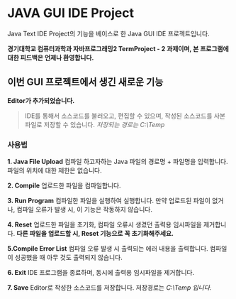 # JAVA GUI IDE Project
Java Text IDE Project의 기능을 베이스로 한 Java GUI IDE 프로젝트입니다.

**경기대학교 컴퓨터과학과 자바프로그래밍2 TermProject - 2 과제이며, 본 프로그램에 대한 피드백은 언제나 환영합니다.**


## 이번 GUI 프로젝트에서 생긴 새로운 기능

**Editor가 추가되었습니다.**
> IDE를 통해서 소스코드를 불러오고, 편집할 수 있으며, 작성된 소스코드를 사본 파일로 저장할 수 있습니다. *저장되는 경로는 C:\Temp*



### 사용법

**1. Java File Upload**
컴파일 하고자하는 Java 파일의 경로명 + 파일명을 입력합니다. 파일의 위치에 대한 제한은 없습니다.

**2. Compile**
업로드한 파일을 컴파일합니다.

**3. Run Program**
컴파일한 파일을 실행하여 실행합니다. 만약 업로드된 파일이 없거나, 컴파일 오류가 발생 시, 이 기능은 작동하지 않습니다.

**4. Reset**
업로드한 파일을 초기화, 컴파일 오류시 생겼던 출력용 임시파일을
제거합니다. __다른 파일을 업로드할 시, Reset 기능으로 꼭 초기화해주세요.__

**5.Compile Error List**
컴파일 오류 발생 시 출력되는 에러 내용을 출력합니다. 컴파일이 성공했을 때 아무 것도 출력되지 않습니다.

**6. Exit**
IDE 프로그램을 종료하며, 동시에 출력용 임시파일을 제거합니다.

**7. Save**
Editor로 작성한 소스코드를 저장합니다. 저장경로는 *C:\Temp 입니다.*
